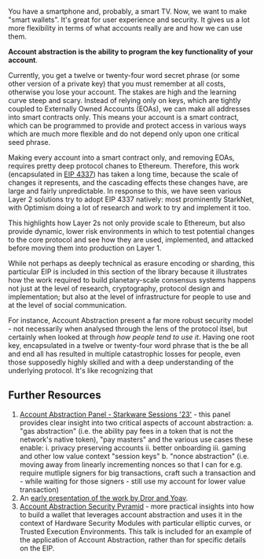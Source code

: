 You have a smartphone and, probably, a smart TV. Now, we want to make "smart wallets". It's great for user experience and security. It gives us a lot more flexibility in terms of what accounts really are and how we can use them.

**Account abstraction is the ability to program the key functionality of your account**.

Currently, you get a twelve or twenty-four word secret phrase (or some other version of a private key) that you must remember at all costs, otherwise you lose your account. The stakes are high and the learning curve steep and scary. Instead of relying only on keys, which are tightly coupled to Externally Owned Accounts (EOAs), we can make all addresses into smart contracts only. This means your account is a smart contract, which can be programmed to provide and protect access in various ways which are much more flexible and do not depend only upon one critical seed phrase.

Making every account into a smart contract only, and removing EOAs, requires pretty deep protocol chanes to Ethereum. Therefore, this work (encapsulated in [EIP 4337](https://ethereum-magicians.org/t/erc-4337-account-abstraction-via-entry-point-contract-specification/7160)) has taken a long time, because the scale of changes it represents, and the cascading effects these changes have, are large and fairly unpredictable. In response to this, we have seen various Layer 2 solutions try to adopt EIP 4337 natively: most prominently StarkNet, with Optimism doing a lot of research and work to try and implement it too.

This highlights how Layer 2s not only provide scale to Ethereum, but also provide dynamic, lower risk environments in which to test potential changes to the core protocol and see how they are used, implemented, and attacked before moving them into production on Layer 1.

While not perhaps as deeply technical as erasure encoding or sharding, this particular EIP is included in this section of the library because it illustrates how the work required to build planetary-scale consensus systems happens not just at the level of research, cryptography, protocol design and implementation; but also at the level of infrastructure for people to use and at the level of social communication. 

For instance, Account Abstraction present a far more robust security model - not necessarily when analysed through the lens of the protocol itsel, but certainly when looked at through *how people tend to use it*. Having one root key, encapsulated in a twelve or twenty-four word phrase that is the be all and end all has resulted in multiple catastrophic losses for people, even those supposedly highly skilled and with a deep understanding of the underlying protocol. It's like recognizing that 

## Further Resources

1. [Account Abstraction Panel - Starkware Sessions '23'](https://www.youtube.com/watch?v=g7_4KxgARvI) - this panel provides clear insight into two critical aspects of account abstraction: 
		a. "gas abstraction" (i.e. the ability pay fees in a token that is not the network's native token), "pay masters" and the various use cases these enable:
		 i. privacy preserving accounts
		 ii. better onboarding
		 iii. gaming and other low value context "session keys"
		b. "nonce abstraction" (i.e. moving away from linearly incrementing nonces so that I can for e.g. require mutliple signers for big transactions, craft such a transaction and - while waiting for those signers - still use my account for lower value transaction)
2. An [early presentation of the work by Dror and Yoav](https://docs.google.com/presentation/d/1MN9V8mVTL3eIJfxqVCoOgc7UZje38ELijjOX5TZqJT0/edit#slide=id.p).
3. [Account Abstraction Security Pyramid](https://www.youtube.com/watch?v=FrxAdJYhSY8) - more practical insights into how to build a wallet that leverages account abstraction and uses it in the context of Hardware Security Modules with particular elliptic curves, or Trusted Execution Environments. This talk is included for an example of the application of Account Abstraction, rather than for specific details on the EIP.
